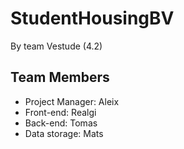 # StudentHousingBV
By team Vestude (4.2)
## Team Members
- Project Manager: Aleix
- Front-end: Realgi
- Back-end: Tomas
- Data storage: Mats